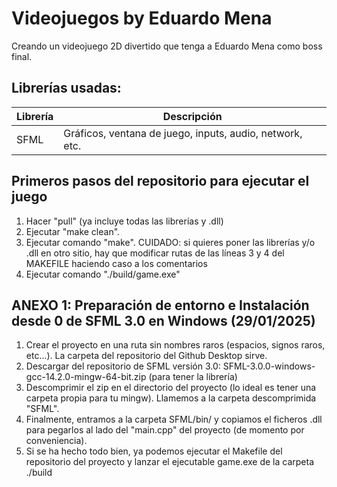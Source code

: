 # Videojuegos by Eduardo Mena

Creando un videojuego 2D divertido que tenga a Eduardo Mena como boss final.

## Librerías usadas:

|      Librería      | Descripción |
|--------------------|-------------|
| SFML               | Gráficos, ventana de juego, inputs, audio, network, etc. |

## Primeros pasos del repositorio para ejecutar el juego

1. Hacer "pull" (ya incluye todas las librerías y .dll)
2. Ejecutar "make clean".
3. Ejecutar comando "make". CUIDADO: si quieres poner las librerías y/o .dll en otro sitio, hay que modificar rutas de las líneas 3 y 4 del MAKEFILE haciendo caso a los comentarios
4. Ejecutar comando "./build/game.exe"

## ANEXO 1: Preparación de entorno e Instalación desde 0 de SFML 3.0 en Windows (29/01/2025)

1. Crear el proyecto en una ruta sin nombres raros (espacios, signos raros, etc...). La carpeta del repositorio del Github Desktop sirve.
2. Descargar del repositorio de SFML versión 3.0: SFML-3.0.0-windows-gcc-14.2.0-mingw-64-bit.zip (para tener la librería)
3. Descomprimir el zip en el directorio del proyecto (lo ideal es tener una carpeta propia para tu mingw). Llamemos a la carpeta descomprimida "SFML".
4. Finalmente, entramos a la carpeta SFML/bin/ y copiamos el ficheros .dll para pegarlos al lado del "main.cpp" del proyecto (de momento por conveniencia).
5. Si se ha hecho todo bien, ya podemos ejecutar el Makefile del repositorio del proyecto y lanzar el ejecutable game.exe de la carpeta ./build
